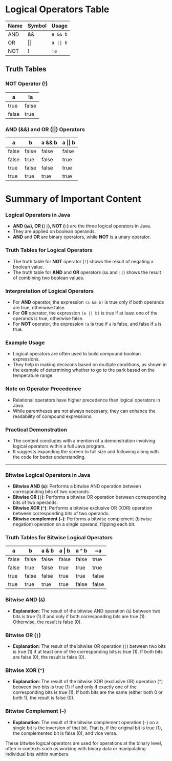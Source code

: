 # Logical Operators Table

| Name  | Symbol | Usage |
|-------|--------|-------|
| AND   | &&     | `a && b` |
| OR    | \|\|   | `a \|\| b` |
| NOT   | !      | `!a` |

## Truth Tables

### NOT Operator (!)

| a     | !a    |
|-------|-------|
| true  | false |
| false | true  |

### AND (&&) and OR (||) Operators

| a     | b     | a && b | a \|\| b |
|-------|-------|--------|----------|
| false | false | false  | false    |
| false | true  | false  | true     |
| true  | false | false  | true     |
| true  | true  | true   | true     |


# Summary of Important Content

### Logical Operators in Java
- **AND (`&&`), OR (`||`), NOT (`!`)** are the three logical operators in Java.
- They are applied on boolean operands.
- **AND** and **OR** are binary operators, while **NOT** is a unary operator.

### Truth Tables for Logical Operators
- The truth table for **NOT** operator (`!`) shows the result of negating a boolean value.
- The truth table for **AND** and **OR** operators (`&&` and `||`) shows the result of combining two boolean values.

### Interpretation of Logical Operators
- For **AND** operator, the expression `(a && b)` is true only if both operands are true, otherwise false.
- For **OR** operator, the expression `(a || b)` is true if at least one of the operands is true, otherwise false.
- For **NOT** operator, the expression `!a` is true if `a` is false, and false if `a` is true.

### Example Usage
- Logical operators are often used to build compound boolean expressions.
- They help in making decisions based on multiple conditions, as shown in the example of determining whether to go to the park based on the temperature range.

### Note on Operator Precedence
- Relational operators have higher precedence than logical operators in Java.
- While parentheses are not always necessary, they can enhance the readability of compound expressions.

### Practical Demonstration
- The content concludes with a mention of a demonstration involving logical operators within a full Java program.
- It suggests expanding the screen to full size and following along with the code for better understanding.


---

### Bitwise Logical Operators in Java
- **Bitwise AND (`&`)**: Performs a bitwise AND operation between corresponding bits of two operands.
- **Bitwise OR (`|`)**: Performs a bitwise OR operation between corresponding bits of two operands.
- **Bitwise XOR (`^`)**: Performs a bitwise exclusive OR (XOR) operation between corresponding bits of two operands.
- **Bitwise complement (`~`)**: Performs a bitwise complement (bitwise negation) operation on a single operand, flipping each bit.

### Truth Tables for Bitwise Logical Operators
| a     | b     | a & b | a \| b | a ^ b | ~a    |
|-------|-------|-------|--------|-------|-------|
| false | false | false | false  | false | true  |
| false | true  | false | true   | true  | true  |
| true  | false | false | true   | true  | false |
| true  | true  | true  | true   | false | false |

### Bitwise AND (`&`)
- **Explanation**: The result of the bitwise AND operation (`&`) between two bits is true (1) if and only if both corresponding bits are true (1). Otherwise, the result is false (0).

### Bitwise OR (`|`)
- **Explanation**: The result of the bitwise OR operation (`|`) between two bits is true (1) if at least one of the corresponding bits is true (1). If both bits are false (0), the result is false (0).

### Bitwise XOR (`^`)
- **Explanation**: The result of the bitwise XOR (exclusive OR) operation (`^`) between two bits is true (1) if and only if exactly one of the corresponding bits is true (1). If both bits are the same (either both 0 or both 1), the result is false (0).

### Bitwise Complement (`~`)
- **Explanation**: The result of the bitwise complement operation (`~`) on a single bit is the inversion of that bit. That is, if the original bit is true (1), the complemented bit is false (0), and vice versa.

These bitwise logical operators are used for operations at the binary level, often in contexts such as working with binary data or manipulating individual bits within numbers.



